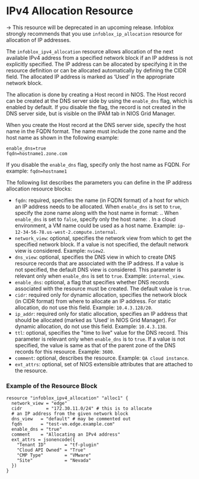 # IPv4 Allocation Resource

-> This resource will be deprecated in an upcoming release. Infoblox strongly recommends that you use `infoblox_ip_allocation` resource for allocation of IP addresses.

The `infoblox_ipv4_allocation` resource allows allocation of the next available IPv4 address from a specified network block if an IP address is not explicitly specified. The IP address can be allocated by specifying it in the resource definition or can be allocated automatically by defining the CIDR field. The allocated IP address is marked as ‘Used’ in the appropriate network block.

The allocation is done by creating a Host record in NIOS. The Host record can be created at the DNS server side by using the `enable_dns` flag, which is enabled by default. If you disable the flag, the record is not created in the DNS server side, but is visible on the IPAM tab in NIOS Grid Manager.

When you create the Host record at the DNS server side, specify the host name in the FQDN format. The name must include the zone name and the host name as shown in the following example:

```
enable_dns=true
fqdn=hostname1.zone.com
```

If you disable the `enable_dns` flag, specify only the host name as FQDN. For example: `fqdn=hostname1`

The following list describes the parameters you can define in the IP address allocation resource blocks:

* `fqdn`: required, specifies the name (in FQDN format) of a host for which an IP address needs to be allocated. When `enable_dns` is set to `true`, specify the zone name along with the host name in format: <hostname>.<zone>.
  When `enable_dns` is set to `false`, specify only the host name: <hostname>. In a cloud environment, a VM name could be used as a host name. Example: `ip-12-34-56-78.us-west-2.compute.internal`.
* `network_view`: optional, specifies the network view from which to get the specified network block. If a value is not specified, the default network view is considered. Example: `nview2`.
* `dns_view`: optional, specifies the DNS view in which to create DNS resource records that are associated with the IP address. If a value is not specified, the default DNS view is considered. This parameter is relevant only when `enable_dns` is set to `true`. Example: `internal_view`.
* `enable_dns`: optional, a flag that specifies whether DNS records associated with the resource must be created. The default value is `true`.
* `cidr`: required only for dynamic allocation, specifies the network block (in CIDR format) from where to allocate an IP address. For static allocation, do not use this field. Example: `10.4.3.128/20`.
* `ip_addr`: required only for static allocation, specifies an IP address that should be allocated (marked as ‘Used’ in NIOS Grid Manager). For dynamic allocation, do not use this field. Example: `10.4.3.138`.
* `ttl`: optional, specifies the "time to live" value for the DNS record. This parameter is relevant only when `enable_dns` is to `true`. If a value is not specified, the value is same as that of the parent zone of the DNS records for this resource. Example: `3600`.
* `comment`: optional, describes the resource. Example: `QA cloud instance`.
* `ext_attrs`: optional, set of NIOS extensible attributes that are attached to the resource.

### Example of the Resource Block

```hcl
resource "infoblox_ipv4_allocation" "alloc1" {
  network_view = "edge"
  cidr         = "172.30.11.0/24" # this is to allocate
  # an IP address from the given network block
  dns_view   = "default" # may be commented out
  fqdn       = "test-vm.edge.example.com"
  enable_dns = "true"
  comment    = "Allocating an IPv4 address"
  ext_attrs = jsonencode({
    "Tenant ID"       = "tf-plugin"
    "Cloud API Owned" = "True"
    "CMP Type"        = "VMware"
    "Site"            = "Nevada"
  })
}
```
